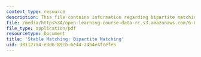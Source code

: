 ```yaml
---
content_type: resource
description: This file contains information regarding bipartite matching.
file: /media/https%3A/open-learning-course-data-rc.s3.amazonaws.com/6-042j-mathematics-for-computer-science-spring-2015/381127a4e3d689cb6e4424b4e4fcefe5_MIT6_042JS15_bip_mtchig.pdf
file_type: application/pdf
resourcetype: Document
title: 'Stable Matching: Bipartite Matching'
uid: 381127a4-e3d6-89cb-6e44-24b4e4fcefe5
---
```

